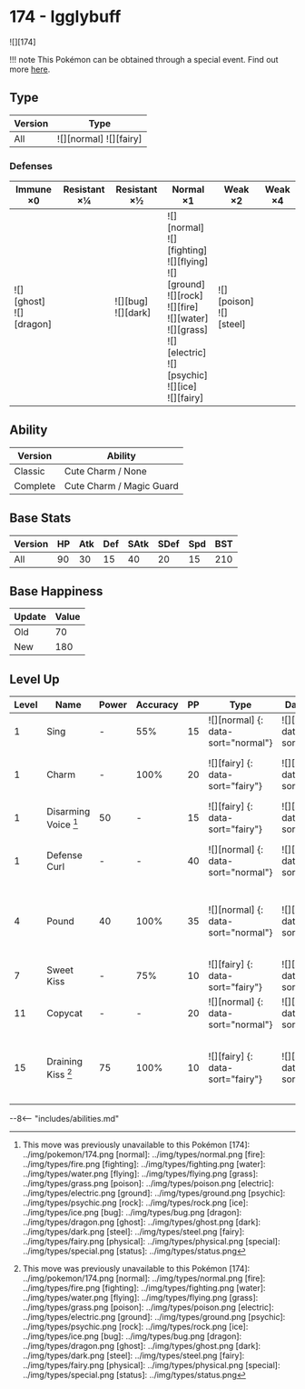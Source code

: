 # 174 - Igglybuff
![][174]

!!! note
    This Pokémon can be obtained through a special event. Find out more [here](../../special_events/#baby-pokemon-egg-gift).

## Type

Version | Type
---     | ---
All     | ![][normal]  ![][fairy]

### Defenses

Immune ×0                     | Resistant ×¼ | Resistant ×½              | Normal ×1                                                                                                                                                                       | Weak ×2                       | Weak ×4
---                           | ---          | ---                       | ---                                                                                                                                                                             | ---                           | ---
![][ghost]<br>![][dragon]<br> | &nbsp;       | ![][bug]<br>![][dark]<br> | ![][normal]<br>![][fighting]<br>![][flying]<br>![][ground]<br>![][rock]<br>![][fire]<br>![][water]<br>![][grass]<br>![][electric]<br>![][psychic]<br>![][ice]<br>![][fairy]<br> | ![][poison]<br>![][steel]<br> | &nbsp;

## Ability

Version  | Ability
---      | ---
Classic  | Cute Charm / None
Complete | Cute Charm / Magic Guard

## Base Stats

Version | HP  | Atk | Def | SAtk | SDef | Spd | BST
---     | --- | --- | --- | ---  | ---  | --- | ---
All     | 90  | 30  | 15  | 40   | 20   | 15  | 210

## Base Happiness

Update | Value
---    | ---
Old    | 70
New    | 180

## Level Up

Level | Name                 | Power | Accuracy | PP  | Type                               | Damage Class                           | Description
---   | ---                  | ---   | ---      | --- | ---                                | ---                                    | ---
1     | Sing                 | -     | 55%      | 15  | ![][normal] {: data-sort="normal"} | ![][status] {: data-sort="status"}     | Puts the target to sleep.
1     | Charm                | -     | 100%     | 20  | ![][fairy] {: data-sort="fairy"}   | ![][status] {: data-sort="status"}     | Lowers the target's Attack by two stages.
1     | Disarming Voice [^1] | 50    | -        | 15  | ![][fairy] {: data-sort="fairy"}   | ![][special] {: data-sort="special"}   | Never misses.
1     | Defense Curl         | -     | -        | 40  | ![][normal] {: data-sort="normal"} | ![][status] {: data-sort="status"}     | Raises user's Defense by one stage.
4     | Pound                | 40    | 100%     | 35  | ![][normal] {: data-sort="normal"} | ![][physical] {: data-sort="physical"} | Inflicts regular damage with no additional effect.
7     | Sweet Kiss           | -     | 75%      | 10  | ![][fairy] {: data-sort="fairy"}   | ![][status] {: data-sort="status"}     | Confuses the target.
11    | Copycat              | -     | -        | 20  | ![][normal] {: data-sort="normal"} | ![][status] {: data-sort="status"}     | Uses the target's last used move.
15    | Draining Kiss [^1]   | 75    | 100%     | 10  | ![][fairy] {: data-sort="fairy"}   | ![][special] {: data-sort="special"}   | Drains 50% of the damage inflicted to heal the user.

--8<-- "includes/abilities.md"

[^1]: This move was previously unavailable to this Pokémon
[174]: ../img/pokemon/174.png
[normal]: ../img/types/normal.png
[fire]: ../img/types/fire.png
[fighting]: ../img/types/fighting.png
[water]: ../img/types/water.png
[flying]: ../img/types/flying.png
[grass]: ../img/types/grass.png
[poison]: ../img/types/poison.png
[electric]: ../img/types/electric.png
[ground]: ../img/types/ground.png
[psychic]: ../img/types/psychic.png
[rock]: ../img/types/rock.png
[ice]: ../img/types/ice.png
[bug]: ../img/types/bug.png
[dragon]: ../img/types/dragon.png
[ghost]: ../img/types/ghost.png
[dark]: ../img/types/dark.png
[steel]: ../img/types/steel.png
[fairy]: ../img/types/fairy.png
[physical]: ../img/types/physical.png
[special]: ../img/types/special.png
[status]: ../img/types/status.png
